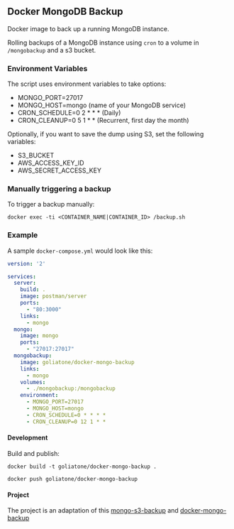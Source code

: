 ## Docker MongoDB Backup
Docker image to back up a running MongoDB instance.

Rolling backups of a MongoDB instance using `cron` to a volume in `/mongobackup` and a s3 bucket.

### Environment Variables

The script uses environment variables to take options:

- MONGO_PORT=27017
- MONGO_HOST=mongo (name of your MongoDB service)
- CRON_SCHEDULE=0 2 * * * (Daily)
- CRON_CLEANUP=0 5 1 * * (Recurrent, first day the month)

Optionally, if you want to save the dump using S3, set the following variables:

- S3_BUCKET
- AWS_ACCESS_KEY_ID
- AWS_SECRET_ACCESS_KEY

### Manually triggering a backup

To trigger a backup manually:
```
docker exec -ti <CONTAINER_NAME|CONTAINER_ID> /backup.sh
```

### Example

A sample `docker-compose.yml` would look like this:

```yaml
version: '2'

services:
  server:
    build: .
    image: postman/server
    ports:
      - "80:3000"
    links:
      - mongo
  mongo:
    image: mongo
    ports:
      - "27017:27017"
  mongobackup:
    image: goliatone/docker-mongo-backup
    links:
      - mongo
    volumes:
      - ./mongobackup:/mongobackup
    environment:
      - MONGO_PORT=27017
      - MONGO_HOST=mongo
      - CRON_SCHEDULE=0 * * * *
      - CRON_CLEANUP=0 12 1 * *
```



#### Development

Build and publish:

```
docker build -t goliatone/docker-mongo-backup .
```

```
docker push goliatone/docker-mongo-backup
```

#### Project
The project is an adaptation of this [mongo-s3-backup][msb] and [docker-mongo-backup][dmb]

[msb]:https://github.com/vmakhaev/mongo-s3-backup
[dmb]:https://github.com/reviewninja/docker-mongo-backup
